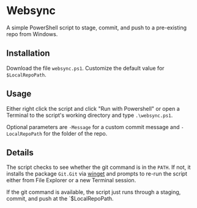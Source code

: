 # Websync

A simple PowerShell script to stage, commit, and push to a pre-existing repo from Windows.

## Installation

Download the file `websync.ps1`.  Customize the default value for `$LocalRepoPath`.

## Usage

Either right click the script and click "Run with Powershell" or open a Terminal to the script's working directory and type `.\websync.ps1`.

Optional parameters are `-Message` for a custom commit message and `-LocalRepoPath` for the folder of the repo.

## Details

The script checks to see whether the git command is in the `PATH`.  If not, it installs the package `Git.Git` via [winget](https://learn.microsoft.com/en-us/windows/package-manager/winget) and prompts to re-run the script either from File Explorer or a new Terminal session.

If the git command is available, the script just runs through a staging, commit, and push at the `$LocalRepoPath.
